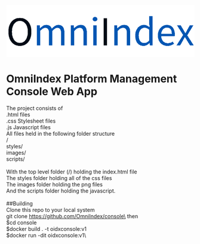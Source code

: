 ![OmniIndex Logo](web/images/OmniIndexDark.png)
# OmniIndex Platform Management Console Web App
The project consists of\
  .html files\
  .css Stylesheet files\
  .js Javascript files\
All files held in the following folder structure\
  /\
  styles/\
  images/\
  scripts/\
\
With the top level folder (/) holding the index.html file\
The styles folder holding all of the css files\
The images folder holding the png files\
And the scripts folder holding the javascript.\
\
##Building\
Clone this repo to your local system\
    git clone https://github.com/OmniIndex/console\
then\
$cd console\
$docker build . -t oidxconsole:v1 \
$docker run -dit oidxconsole:v1\
